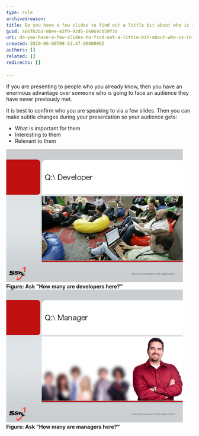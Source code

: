 ```yaml
---
type: rule
archivedreason: 
title: Do you have a few slides to find out a little bit about who is in your audience?
guid: a66f82b3-80ee-43f9-92d5-66069cb59f3d
uri: do-you-have-a-few-slides-to-find-out-a-little-bit-about-who-is-in-your-audience
created: 2010-06-08T09:53:47.0000000Z
authors: []
related: []
redirects: []

---
```


If you are presenting to people who you already know, then you have an enormous advantage over someone who is going to face an audience they have never previously met.  
<!--endintro-->

It is best to confirm who you are speaking to via a few slides. Then you can make subtle changes during your presentation so your audience gets:

* What is important for them
* Interesting to them
* Relevant to them

![](developer.gif) **Figure: Ask "How many are developers here?"** ![](manager.gif) **Figure: Ask "How many are managers here?"**
